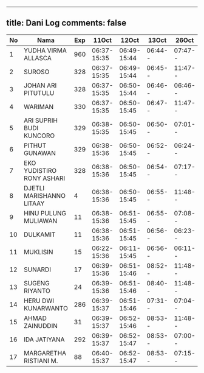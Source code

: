 
---
title: Dani Log
comments: false
---

| No | Nama | Exp | 11Oct | 12Oct | 13Oct | 26Oct |
|-----|-----|-----|-----|-----|-----|-----|
| 1 | YUDHA VIRMA ALLASCA  | 960 | 06:37-15:35 | 06:49-15:44 | 06:44-- | 07:47-- |
| 2 | SUROSO  | 328 | 06:37-15:35 | 06:49-15:44 | 06:45-- | 11:47-- |
| 3 | JOHAN ARI PITUTULU  | 328 | 06:37-15:35 | 06:50-15:44 | 06:46-- | 06:46-- |
| 4 | WARIMAN  | 330 | 06:37-15:35 | 06:50-15:45 | 06:47-- | 11:47-- |
| 5 | ARI SUPRIH BUDI KUNCORO  | 329 | 06:38-15:35 | 06:50-15:45 | 06:50-- | 07:01-- |
| 6 | PITHUT GUNAWAN  | 329 | 06:38-15:36 | 06:50-15:45 | 06:52-- | 06:24-- |
| 7 | EKO YUDISTIRO RONY ASHARI  | 328 | 06:38-15:36 | 06:50-15:45 | 06:54-- | 07:17-- |
| 8 | DJETLI MARISHANNO LITAAY  | 4 | 06:38-15:36 | 06:50-15:45 | 06:55-- | 11:48-- |
| 9 | HINU PULUNG MULIAWAN  | 11 | 06:38-15:36 | 06:51-15:45 | 06:55-- | 07:08-- |
| 10 | DULKAMIT  | 11 | 06:38-15:36 | 06:51-15:45 | 06:56-- | 06:23-- |
| 11 | MUKLISIN  | 15 | 06:22-15:36 | 06:11-15:45 | 06:56-- | 06:11-- |
| 12 | SUNARDI  | 17 | 06:39-15:36 | 06:51-15:46 | 08:52-- | 11:48-- |
| 13 | SUGENG RIYANTO  | 24 | 06:39-15:36 | 06:51-15:46 | 08:40-- | 11:48-- |
| 14 | HERU DWI KUNARWANTO  | 286 | 06:39-15:37 | 06:51-15:46 | 07:31-- | 07:04-- |
| 15 | AHMAD ZAINUDDIN  | 31 | 06:39-15:37 | 06:52-15:46 | 08:53-- | 11:48-- |
| 16 | IDA JATIYANA  | 292 | 06:39-15:37 | 06:52-15:47 | 08:53-- | 07:00-- |
| 17 | MARGARETHA RISTIANI M.  | 88 | 06:40-15:37 | 06:52-15:47 | 08:53-- | 07:15-- |

